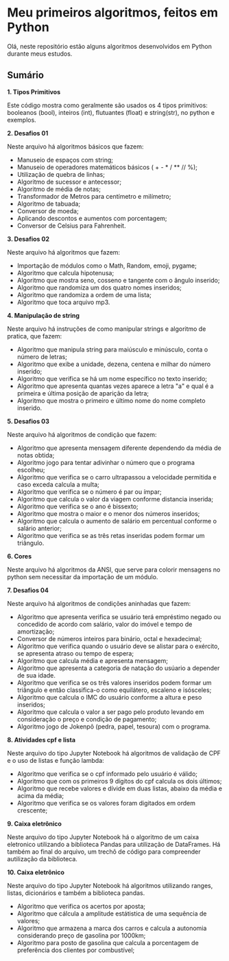 ﻿# Meu primeiros algoritmos, feitos em Python 
Olá, neste repositório estão alguns algoritmos desenvolvidos em Python durante meus estudos.


## Sumário

 **1. Tipos Primitivos**
 
 Este código mostra como geralmente são usados os 4 tipos primitivos: booleanos (bool), inteiros (int), flutuantes (float) e string(str), no python e exemplos. 

**2. Desafios 01** 

Neste arquivo há algoritmos básicos que fazem:
 - Manuseio de espaços com string;
 - Manuseio de operadores matemáticos básicos ( + - * / ** // %);
 - Utilização de quebra de linhas;
 - Algoritmo de sucessor e antecessor;
 - Algoritmo de média de notas;
 - Transformador de Metros para centímetro e milímetro;
 - Algoritmo de tabuada;
 - Conversor de moeda;
 - Aplicando descontos e aumentos com porcentagem;
 - Conversor de Celsius para Fahrenheit.

**3. Desafios 02**

Neste arquivo há algoritmos que fazem:
 - Importação de módulos como o Math, Random, emoji, pygame;
 - Algoritmo que calcula hipotenusa;
 - Algoritmo que mostra seno, cosseno e tangente com o ângulo inserido;
 - Algoritmo que randomiza um dos quatro nomes inseridos;
 - Algoritmo que randomiza a ordem de uma lista;
 - Algoritmo que toca arquivo mp3. 
 
 **4. Manipulação de string**
 
Neste arquivo há instruções de como manipular strings e algoritmo de pratica, que fazem:
 - Algoritmo que manipula string para maiúsculo e minúsculo, conta o número de letras;
 - Algoritmo que exibe a unidade, dezena, centena e milhar do número inserido;
 - Algoritmo que verifica se há um nome específico no texto inserido;
 - Algoritmo que apresenta quantas vezes aparece a letra "a" e qual é a primeira e última posição de aparição da letra;
 - Algoritmo que mostra o primeiro e último nome do nome completo inserido. 

**5. Desafios 03**

Neste arquivo há algoritmos de condição que fazem:
 - Algoritmo que apresenta mensagem diferente dependendo da média de notas obtida;
 - Algoritmo jogo para tentar adivinhar o número que o programa escolheu;
 - Algoritmo que verifica se o carro ultrapassou a velocidade permitida e caso exceda calcula a multa;
 - Algoritmo que verifica se o número é par ou ímpar;
 - Algoritmo que calcula o valor da viagem conforme distancia inserida;
 - Algoritmo que verifica se o ano é bissexto;
 - Algoritmo que mostra o maior e o menor dos números inseridos;
 - Algoritmo que calcula o aumento de salário em percentual conforme o salário anterior;
 - Algoritmo que verifica se as três retas inseridas podem formar um triângulo.

**6. Cores**

Neste arquivo há algoritmos da ANSI, que serve para colorir mensagens no python sem necessitar da importação de um módulo. 
 
**7. Desafios 04**

Neste arquivo há algoritmos de condições aninhadas que fazem:
 - Algoritmo que apresenta verifica se usuário terá empréstimo negado ou concedido de acordo com salário, valor do imóvel e tempo de amortização;
 - Conversor de números inteiros para binário, octal e hexadecimal;
 -  Algoritmo que verifica quando o usuário deve se alistar para o exército, se apresenta atraso ou tempo de espera;
 - Algoritmo que calcula média e apresenta mensagem;
 - Algoritmo que apresenta a categoria de natação do usúario a depender de sua idade. 
 - Algoritmo que verifica se os três valores inseridos podem formar um triângulo e então classifica-o como equilátero, escaleno e isósceles;
 -  Algoritmo que calcula o IMC do usuário conforme a altura e peso inseridos;
 - Algoritmo que calcula o valor a ser pago pelo produto levando em consideração o preço e condição de pagamento;
 - Algoritmo jogo de Jokenpô (pedra, papel, tesoura) com o programa.  
 
 **8. Atividades cpf e lista**
 
 Neste arquivo do tipo Jupyter Notebook há algoritmos de validação de CPF e o uso de listas e função lambda:
 - Algoritmo que verifica se o cpf informado pelo usuário é válido;
 - Algoritmo que com os primeiros 9 dígitos do cpf calcula os dois últimos;
 - Algoritmo que recebe valores e dívide em duas listas, abaixo da média e acima da média;
 - Algoritmo que verifica se os valores foram digitados em ordem crescente;
 
 
 **9. Caixa eletrônico**
 
Neste arquivo do tipo Jupyter Notebook há o algoritmo de um caixa eletronico utilizando a biblioteca Pandas para utilização de DataFrames. Há também ao final do arquivo, um trechô de código para compreender autilização da biblioteca. 

 **10. Caixa eletrônico**
 
Neste arquivo do tipo Jupyter Notebook há algoritmos utilizando ranges, listas, dicionários e também a biblioteca pandas. 
- Algoritmo que verifica os acertos por aposta;
- Algoritmo que cálcula a amplitude estátistica de uma sequência de valores;
- Algoritmo que armazena a marca dos carros e calcula a autonomia considerando preço de gasolina por 1000km;
- Algoritmo para posto de gasolina que calcula a porcentagem de preferência dos clientes por combustível;





 

